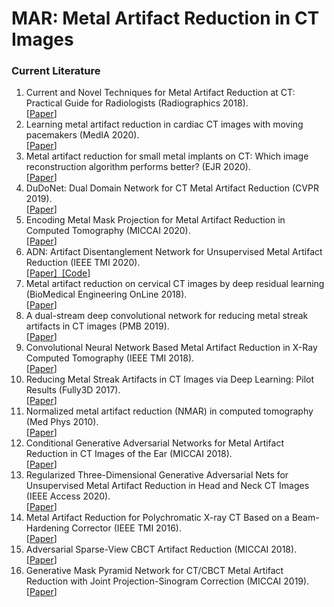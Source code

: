 # MAR: Metal Artifact Reduction in CT Images

### Current Literature

<ol>
  
  <li>
    Current and Novel Techniques for Metal Artifact Reduction at CT: Practical Guide for Radiologists (Radiographics 2018).<br>
    [<a href="https://pubs.rsna.org/doi/10.1148/rg.2018170102?url_ver=Z39.88-2003&rfr_id=ori:rid:crossref.org&rfr_dat=cr_pub%20%200pubmed">Paper</a>]
  </li>
  
  <li>
    Learning metal artifact reduction in cardiac CT images with moving pacemakers (MedIA 2020).<br>
    [<a href="https://www.sciencedirect.com/science/article/abs/pii/S1361841520300220">Paper</a>]
  </li>
  
  <li>
    Metal artifact reduction for small metal implants on CT: Which image reconstruction algorithm performs better? (EJR 2020).<br>
    [<a href="https://www.sciencedirect.com/science/article/abs/pii/S0720048X20301595">Paper</a>]
  </li>
  
  <li>
    DuDoNet: Dual Domain Network for CT Metal Artifact Reduction (CVPR 2019).<br>
    [<a href="https://arxiv.org/abs/1907.00273v1">Paper</a>]
  </li>
  
  <li>
  Encoding Metal Mask Projection for Metal Artifact Reduction in Computed Tomography (MICCAI 2020).<br>
  [<a href="https://arxiv.org/abs/2001.00340">Paper</a>]
  </li>
  
  <li>
  ADN: Artifact Disentanglement Network for Unsupervised Metal Artifact Reduction (IEEE TMI 2020).<br>
  [<a href="https://arxiv.org/abs/1908.01104">Paper]&nbsp;&nbsp;[<a href="https://github.com/liaohaofu/adn">Code</a>]
  </li>
  
  <li>
  Metal artifact reduction on cervical CT images by deep residual learning (BioMedical Engineering OnLine 2018). <br>
  [<a href="https://www.ncbi.nlm.nih.gov/pmc/articles/PMC6260559/">Paper</a>]
  </li>
  
  <li>
  A dual-stream deep convolutional network for reducing metal streak artifacts in CT images (PMB 2019). <br>
  [<a href="https://pubmed.ncbi.nlm.nih.gov/31618724/">Paper</a>]
  </li>
  
  <li>
  Convolutional Neural Network Based Metal Artifact Reduction in X-Ray Computed Tomography (IEEE TMI 2018). <br>
  [<a href="https://ieeexplore.ieee.org/document/8331163">Paper</a>]
  </li>
  
  <li>
  Reducing Metal Streak Artifacts in CT Images via Deep Learning: Pilot Results  (Fully3D 2017). <br>
  [<a href="https://www.semanticscholar.org/paper/Reducing-Metal-Streak-Artifacts-in-CT-Images-via-%3A-Gjesteby-Yang/1134caf27f52cf608c1144e87bfbab214da68ac4">Paper</a>]
  </li>
  
  <li>
  Normalized metal artifact reduction (NMAR) in computed tomography (Med Phys 2010). <br>
  [<a href="https://pubmed.ncbi.nlm.nih.gov/21089784/">Paper</a>]
  </li>
  
  <li>
  Conditional Generative Adversarial Networks for Metal Artifact Reduction in CT Images of the Ear (MICCAI 2018). <br>
  [<a href="https://www.ncbi.nlm.nih.gov/pmc/articles/PMC6347117/">Paper</a>]
  </li>
  
  <li>
  Regularized Three-Dimensional Generative Adversarial Nets for Unsupervised Metal Artifact Reduction in Head and Neck CT Images (IEEE Access 2020). <br>
  [<a href="https://arxiv.org/abs/1911.08105">Paper</a>]
  </li>
  
  <li>
  Metal Artifact Reduction for Polychromatic X-ray CT Based on a Beam-Hardening Corrector (IEEE TMI 2016). <br>
  [<a href="https://pubmed.ncbi.nlm.nih.gov/26390451/">Paper</a>]
  </li>
  
  <li>
  Adversarial Sparse-View CBCT Artifact Reduction (MICCAI 2018). <br>
  [<a href="https://arxiv.org/abs/1812.03503">Paper</a>]
  </li>
  
  <li>
  Generative Mask Pyramid Network for CT/CBCT Metal Artifact Reduction with Joint Projection-Sinogram Correction (MICCAI 2019). <br>
  [<a href="https://arxiv.org/abs/1907.00294">Paper</a>]
  </li>
    
</ol>
